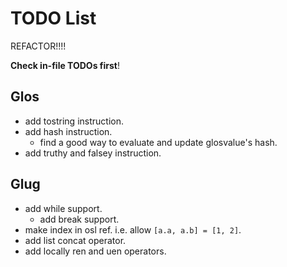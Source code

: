 # TODO List

REFACTOR!!!!

**Check in-file TODOs first**!

## Glos

- add tostring instruction.
- add hash instruction.
  - find a good way to evaluate and update glosvalue's hash.
- add truthy and falsey instruction.

## Glug

- add while support.
  - add break support.
- make index in osl ref. i.e. allow `[a.a, a.b] = [1, 2]`.
- add list concat operator.
- add locally ren and uen operators.
